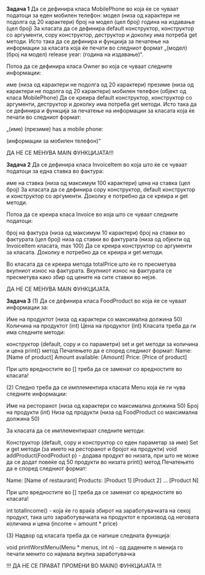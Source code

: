 
**Задача 1**
Да се дефинира класа MobilePhone во која ќе се чуваат податоци за еден мобилен телефон:
модел (низа од карактери не подолга од 20 карактери)
број на модел (цел број)
година на издавање (цел број)
За класата да се дефинира default конструктор, конструктор со аргументи, copy конструктор, деструктор и доколку има потреба get методи. Исто така да се дефинира и фунцкија за печатење на информации за класата која ќе печати во следниот формат „(модел) (број на модел) release year: (година на издавање)“.

Потоа да се дефинира класа Owner во која се чуваат следните информации:

име (низа од карактери не подолга од 20 карактери)
презиме (низа од карактери не подолга од 20 карактери)
мобилен телефон (објект од класа MobilePhone)
Да се креира default конструктор, конструктор со аргументи, деструктор и доколку има потреба get методи. Исто така да се дефинира и функција за печатење на информации за класата која ќе печати во следниот формат: 

„(име) (презиме) has a mobile phone:

(информации за мобилен телефон)“

ДА НЕ СЕ МЕНУВА MAIN ФУНКЦИЈАТА!!!

**Задача 2**
Да се дефинира класа InvoiceItem во која што ќе се чуваат податоци за една ставка во фактура:

име на ставка (низа од максимум 100 карактери)
цена на ставка (цел број)
За класата да се дефинира copy конструктор, default конструктор и конструктор со аргументи.
Доколку е потребно да се креира и get методи.

Потоа да се креира класа Invoice во која што се чуваат следните податоци:

број на фактура (низа од максимум 10 карактери)
број на ставки во фактурата (цел број)
низа од ставки во фактурата (низа од објекти од InvoiceItem класата, max 100)
Да се креира конструктор со аргументи за класата. 
Доколку е потребно да се креира и get методи.

Во класата да се креира метода totalPrice што ќе го пресметува вкупниот износ на фактурата. Вкупниот износ на фактурата се пресметува како збир од цените на сите ставки во нејзе.

ДА НЕ СЕ МЕНУВА MAIN ФУНКЦИЈАТА.

**Задача 3**
(1) Да се дефинира класа FoodProduct во која ќе се чуваат информации за:

Име на продуктот (низа од карактери со максимална должина 50)
Количина на продуктот (int)
Цена на продуктот (int)
Класата треба да ги има следните методи:

конструктор (default, copy и со параметри)
set и get методи за количина и цена
print() метод
Печатењето да е според следниот формат:
Name: [Name of product]
Amount available: [Amount]
Price: [Price of product]

При што вредностите во [] треба да се заменат со вредностите во класата!

(2) Следно треба да се имплементира класата Menu која ќе ги чува следните информации:

Име на ресторанот (низа од карактери со максимална должина 50)
Број на продукти (int)
Низа од продукти (низа од FoodProduct со максимална должина 50)

За класата да се имплементираат следните методи:

Конструктор (default, copy и конструктор со еден параметар за име)
Set и get методи (за името на ресторанот и бројот на продукти)
void addProduct(FoodProduct p) - додава продукт во низата, при што не може да се додат повеќе од 50 продукти во низата
print() метод
Печатењето да е според следниот формат:

Name: [Name of restaurant]
Products:
[Product 1]
[Product 2]
 …
[Product N]

При што вредностите во [] треба да се заменат со вредностите во класата!

int totalIncome() - која ќе го враќа збирот на заработувачката на секој продукт, така што заработувачката на продуктот е производ од неговата количина и цена (income = amount * price)

(3) Надвор од класата треба да се напише следната функција:

void printWorstMenu(Menu * menus, int n) - од дадените n менија го печати менито со најмала вкупна заработувачка

!!! ДА НЕ СЕ ПРАВАТ ПРОМЕНИ ВО MAIN() ФУНКЦИЈАТА !!!
